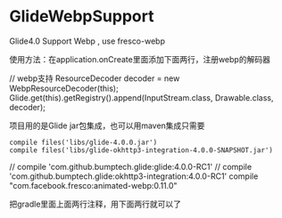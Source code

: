 # GlideWebpSupport
Glide4.0 Support Webp , use fresco-webp

使用方法：在application.onCreate里面添加下面两行，注册webp的解码器

// webp支持
ResourceDecoder decoder = new WebpResourceDecoder(this);
Glide.get(this).getRegistry().append(InputStream.class, Drawable.class, decoder);

项目用的是Glide jar包集成，也可以用maven集成只需要

    compile files('libs/glide-4.0.0.jar')
    compile files('libs/glide-okhttp3-integration-4.0.0-SNAPSHOT.jar')

//    compile 'com.github.bumptech.glide:glide:4.0.0-RC1'
//    compile 'com.github.bumptech.glide:okhttp3-integration:4.0.0-RC1'
    compile "com.facebook.fresco:animated-webp:0.11.0"

把gradle里面上面两行注释，用下面两行就可以了

